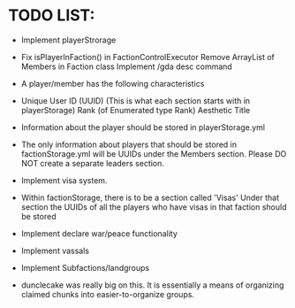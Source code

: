 # TODO LIST:

* Implement playerStrorage
	
* Fix isPlayerInFaction() in FactionControlExecutor
	Remove ArrayList of Members in Faction class
	Implement /gda desc command


* A player/member has the following characteristics

	
* Unique User ID (UUID) (This is what each section starts with in playerStorage)
	Rank (of Enumerated type Rank)
	Aesthetic Title


* Information about the player should be stored in playerStorage.yml


* The only information about players that should be stored in factionStorage.yml will be UUIDs under the Members section. Please DO NOT create a separate leaders section. 


* Implement visa system.


* Within factionStorage, there is to be a section called 'Visas'
	Under that section the UUIDs of all the players who have visas in that faction should be stored


* Implement declare war/peace functionality	


* Implement vassals


* Implement Subfactions/landgroups


- dunclecake was really big on this.
	 It is essentially a means of organizing claimed chunks into easier-to-organize groups.

